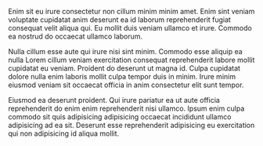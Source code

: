 Enim sit eu irure consectetur non cillum minim minim amet. Enim sint veniam voluptate cupidatat anim deserunt ea id laborum reprehenderit fugiat consequat velit aliqua qui. Eu mollit duis veniam ullamco et irure. Commodo ea nostrud do occaecat ullamco laborum.

Nulla cillum esse aute qui irure nisi sint minim. Commodo esse aliquip ea nulla Lorem cillum veniam exercitation consequat reprehenderit labore mollit cupidatat eu veniam. Proident do deserunt ut magna id. Culpa cupidatat dolore nulla enim laboris mollit culpa tempor duis in minim. Irure minim eiusmod veniam sit occaecat officia in anim consectetur elit sunt tempor.

Eiusmod ea deserunt proident. Qui irure pariatur ea ut aute officia reprehenderit do enim enim reprehenderit nisi ullamco. Ipsum enim culpa commodo sit quis adipisicing adipisicing occaecat incididunt ullamco adipisicing ad ea sit. Deserunt esse reprehenderit adipisicing eu exercitation qui non adipisicing id aliqua mollit.
